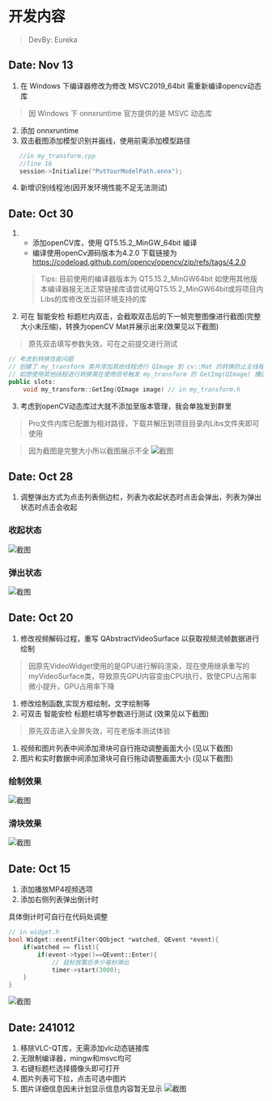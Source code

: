 # 开发内容
> DevBy: Eureka

## Date: Nov 13
1. 在 Windows 下编译器修改为修改 MSVC2019_64bit 需重新编译opencv动态库
> 因 Windows 下 onnxruntime 官方提供的是 MSVC 动态库
2. 添加 onnxruntime
3. 双击截图添加模型识别并画线，使用前需添加模型路径
``` cpp   
   //in my_transform.cpp 
   //line 16
   session->Initialize("PutYourModelPath.onnx");
```
4. 新增识别线程池(因开发环境性能不足无法测试)

## Date: Oct 30
1. - 添加openCV库，使用 QT5.15.2_MinGW_64bit 编译
   - 编译使用openCv源码版本为4.2.0 下载链接为 https://codeload.github.com/opencv/opencv/zip/refs/tags/4.2.0
    > Tips: 目前使用的编译器版本为 QT5.15.2_MinGW64bit 如使用其他版本编译器报无法正常链接库请尝试用QT5.15.2_MinGW64bit或将项目内Libs的库修改至当前环境支持的库
2. 可在 智能安检 标题栏内双击，会截取双击后的下一帧完整图像进行截图(完整大小未压缩)，转换为openCV Mat并展示出来(效果见以下截图)
> 原先双击填写参数失效，可在之前提交进行测试
``` cpp
// 考虑到转换性能问题
// 创建了 my_transform 类并添加其他线程进行 QImage 到 cv::Mat 的转换防止主线程图像卡顿
// 如想使用其他线程进行转换需在使用信号触发 my_transform 的 GetImg(QImage) 槽函数
public slots:
    void my_transform::GetImg(QImage image) // in my_transform.h
```
3. 考虑到openCV动态库过大就不添加至版本管理，我会单独发到群里
> Pro文件内库已配置为相对路径，下载并解压到项目目录内Libs文件夹即可使用

> 因为截图是完整大小所以截图展示不全
![截图](./screenshot/Screenshot10-30.png)

## Date: Oct 28
1. 调整弹出方式为点击列表侧边栏，列表为收起状态时点击会弹出，列表为弹出状态时点击会收起

### 收起状态
![截图](./screenshot/Screenshot10-28-01.png)
### 弹出状态
![截图](./screenshot/Screenshot10-28-02.png)
   
## Date: Oct 20
1. 修改视频解码过程，重写 QAbstractVideoSurface 以获取视频流帧数据进行绘制
>  因原先VideoWidget使用的是GPU进行解码渲染，现在使用继承重写的myVideoSurface类，导致原先GPU内容变由CPU执行，致使CPU占用率微小提升，GPU占用率下降
1. 修改绘制函数,实现方框绘制，文字绘制等
2. 可双击 智能安检 标题栏填写参数进行测试 (效果见以下截图)
> 原先双击进入全屏失效，可在老版本测试体验
1. 视频和图片列表中间添加滑块可自行拖动调整画面大小 (见以下截图)
2. 图片和实时数据中间添加滑块可自行拖动调整画面大小 (见以下截图)
   
### 绘制效果
![截图](./screenshot/Screenshot10-20-1.png)
### 滑块效果
![截图](./screenshot/Screenshot10-20-02.png)
## Date: Oct 15
1. 添加播放MP4视频选项
2. 添加右侧列表弹出倒计时 

具体倒计时可自行在代码处调整
``` cpp
// in widget.h
bool Widget::eventFilter(QObject *watched, QEvent *event){
    if(watched == flist){
        if(event->type()==QEvent::Enter){
            // 鼠标放置后多少毫秒弹出
            timer->start(3000);
    }
}
```
![截图](./screenshot/Screenshot10-15.png)

## Date: 241012
1. 移除VLC-QT库，无需添加vlc动态链接库
2. 无限制编译器，mingw和msvc均可
3. 右键标题栏选择摄像头即可打开
4. 图片列表可下拉，点击可选中图片
5. 图片详细信息因未计划显示信息内容暂无显示
![截图](./screenshot/Screenshot10-12.png)